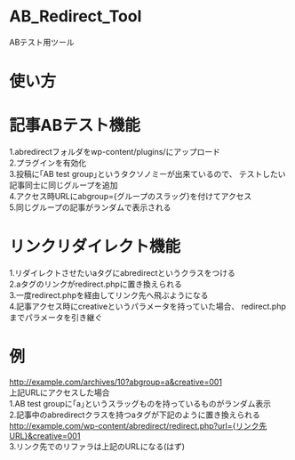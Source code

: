 # AB_Redirect_Tool
ABテスト用ツール

# 使い方
# 記事ABテスト機能
1.abredirectフォルダをwp-content/plugins/にアップロード  
2.プラグインを有効化  
3.投稿に｢AB test group｣というタクソノミーが出来ているので、
テストしたい記事同士に同じグループを追加  
4.アクセス時URLにabgroup={グループのスラッグ}を付けてアクセス  
5.同じグループの記事がランダムで表示される  

# リンクリダイレクト機能
1.リダイレクトさせたいaタグにabredirectというクラスをつける  
2.aタグのリンクがredirect.phpに置き換えられる  
3.一度redirect.phpを経由してリンク先へ飛ぶようになる  
4.記事アクセス時にcreativeというパラメータを持っていた場合、
redirect.phpまでパラメータを引き継ぐ  

# 例
http://example.com/archives/10?abgroup=a&creative=001  
上記URLにアクセスした場合  
1.AB test groupに｢a｣というスラッグものを持っているものがランダム表示  
2.記事中のabredirectクラスを持つaタグが下記のように置き換えられる  
http://example.com/wp-content/abredirect/redirect.php?url={リンク先URL}&creative=001  
3.リンク先でのリファラは上記のURLになる(はず)  
